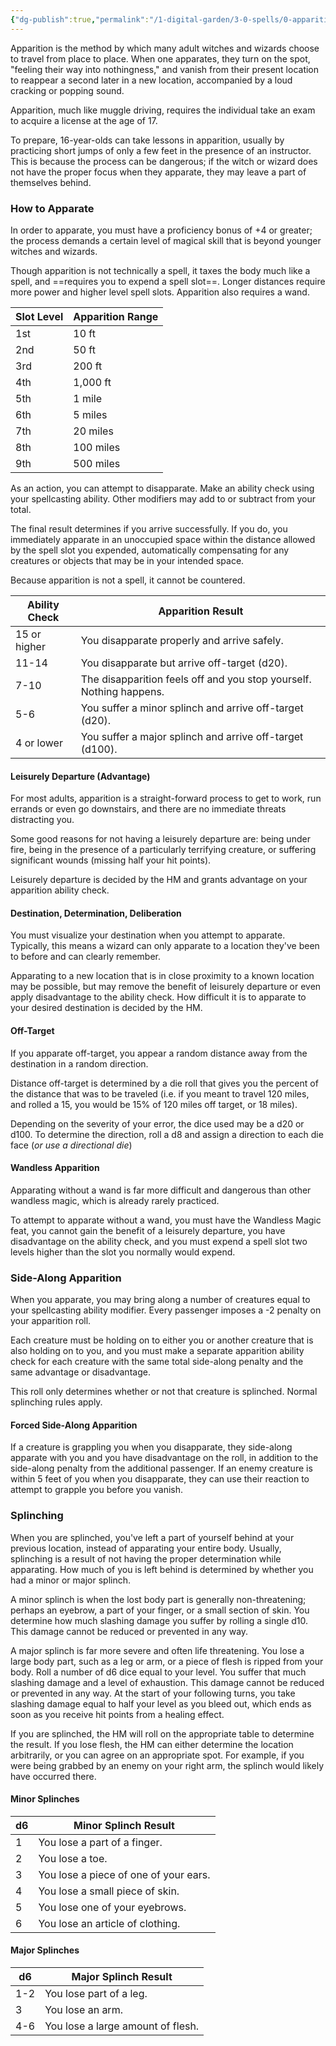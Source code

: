 ```yaml
---
{"dg-publish":true,"permalink":"/1-digital-garden/3-0-spells/0-apparition/"}
---
```


Apparition is the method by which many adult witches and wizards choose to travel from place to place. When one apparates, they turn on the spot, "feeling their way into nothingness," and vanish from their present location to reappear a second later in a new location, accompanied by a loud cracking or popping sound.

Apparition, much like muggle driving, requires the individual take an exam to acquire a license at the age of 17.

To prepare, 16-year-olds can take lessons in apparition, usually by practicing short jumps of only a few feet in the presence of an instructor. This is because the process can be dangerous; if the witch or wizard does not have the proper focus when they apparate, they may leave a part of themselves behind.

### How to Apparate

In order to apparate, you must have a proficiency bonus of +4 or greater; the process demands a certain level of magical skill that is beyond younger witches and wizards.

Though apparition is not technically a spell, it taxes the body much like a spell, and ==requires you to expend a spell slot==. Longer distances require more power and higher level spell slots. Apparition also requires a wand.

| Slot Level | Apparition Range |
|---|---|
| 1st | 10 ft |
| 2nd | 50 ft |
| 3rd | 200 ft |
| 4th | 1,000 ft |
| 5th | 1 mile |
| 6th | 5 miles |
| 7th | 20 miles |
| 8th | 100 miles |
| 9th | 500 miles |
As an action, you can attempt to disapparate. Make an ability check using your spellcasting ability. Other modifiers may add to or subtract from your total. 

The final result determines if you arrive successfully. If you do, you immediately apparate in an unoccupied space within the distance allowed by the spell slot you expended, automatically compensating for any creatures or objects that may be in your intended space. 

Because apparition is not a spell, it cannot be countered.

| Ability Check | Apparition Result                                                   |
| ------------- | ------------------------------------------------------------------- |
| 15 or higher  | You disapparate properly and arrive safely.                         |
| 11-14         | You disapparate but arrive off-target (d20).                        |
| 7-10          | The disapparition feels off and you stop yourself. Nothing happens. |
| 5-6           | You suffer a minor splinch and arrive off-target (d20).             |
| 4 or lower    | You suffer a major splinch and arrive off-target (d100).            |

#### Leisurely Departure (Advantage)
For most adults, apparition is a straight-forward process to get to work, run errands or even go downstairs, and there are no immediate threats distracting you. 

Some good reasons for not having a leisurely departure are: being under fire, being in the presence of a particularly terrifying creature, or suffering significant wounds (missing half your hit points). 

Leisurely departure is decided by the HM and grants advantage on your apparition ability check.

#### Destination, Determination, Deliberation

You must visualize your destination when you attempt to apparate. Typically, this means a wizard can only apparate to a location they've been to before and can clearly remember.

Apparating to a new location that is in close proximity to a known location may be possible, but may remove the benefit of leisurely departure or even apply disadvantage to the ability check. How difficult it is to apparate to your desired destination is decided by the HM.

#### Off-Target
If you apparate off-target, you appear a random distance away from the destination in a random direction.

Distance off-target is determined by a die roll that gives you the percent of the distance that was to be traveled (i.e. if you meant to travel 120 miles, and rolled a 15, you would be 15% of 120 miles off target, or 18 miles). 

Depending on the severity of your error, the dice used may be a d20 or d100. To determine the direction, roll a d8 and assign a direction to each die face (*or use a directional die*)

#### Wandless Apparition
Apparating without a wand is far more difficult and dangerous than other wandless magic, which is already rarely practiced. 

To attempt to apparate without a wand, you must have the Wandless Magic feat, you cannot gain the benefit of a leisurely departure, you have disadvantage on the ability check, and you must expend a spell slot two levels higher than the slot you normally would expend.

### Side-Along Apparition

When you apparate, you may bring along a number of creatures equal to your spellcasting ability modifier. Every passenger imposes a -2 penalty on your apparition roll. 

Each creature must be holding on to either you or another creature that is also holding on to you, and you must make a separate apparition ability check for each creature with the same total side-along penalty and the same advantage or disadvantage.

This roll only determines whether or not that creature is splinched. Normal splinching rules apply.

#### Forced Side-Along Apparition
If a creature is grappling you when you disapparate, they side-along apparate with you and you have disadvantage on the roll, in addition to the side-along penalty from the additional passenger. If an enemy creature is within 5 feet of you when you disapparate, they can use their reaction to attempt to grapple you before you vanish.

### Splinching

When you are splinched, you've left a part of yourself behind at your previous location, instead of apparating your entire body. Usually, splinching is a result of not having the proper determination while apparating. How much of you is left behind is determined by whether you had a minor or major splinch.

A minor splinch is when the lost body part is generally non-threatening; perhaps an eyebrow, a part of your finger, or a small section of skin. You determine how much slashing damage you suffer by rolling a single d10. This damage cannot be reduced or prevented in any way.

A major splinch is far more severe and often life threatening. You lose a large body part, such as a leg or arm, or a piece of flesh is ripped from your body. Roll a number of d6 dice equal to your level. You suffer that much slashing damage and a level of exhaustion. This damage cannot be reduced or prevented in any way. At the start of your following turns, you take slashing damage equal to half your level as you bleed out, which ends as soon as you receive hit points from a healing effect.

If you are splinched, the HM will roll on the appropriate table to determine the result. If you lose flesh, the HM can either determine the location arbitrarily, or you can agree on an appropriate spot. For example, if you were being grabbed by an enemy on your right arm, the splinch would likely have occurred there.

#### Minor Splinches

| d6  | Minor Splinch Result                  |
| --- | ------------------------------------- |
| 1   | You lose a part of a finger.          |
| 2   | You lose a toe.                       |
| 3   | You lose a piece of one of your ears. |
| 4   | You lose a small piece of skin.       |
| 5   | You lose one of your eyebrows.        |
| 6   | You lose an article of clothing.      |
#### Major Splinches
| d6 | Major Splinch Result |
|---|---|
| 1-2 | You lose part of a leg. |
| 3 | You lose an arm. |
| 4-6 | You lose a large amount of flesh. |

